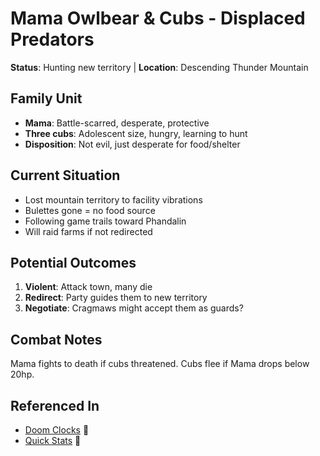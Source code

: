 # Mama Owlbear & Cubs - Displaced Predators
**Status**: Hunting new territory | **Location**: Descending Thunder Mountain

## Family Unit
- **Mama**: Battle-scarred, desperate, protective
- **Three cubs**: Adolescent size, hungry, learning to hunt
- **Disposition**: Not evil, just desperate for food/shelter

## Current Situation
- Lost mountain territory to facility vibrations
- Bulettes gone = no food source  
- Following game trails toward Phandalin
- Will raid farms if not redirected

## Potential Outcomes
1. **Violent**: Attack town, many die
2. **Redirect**: Party guides them to new territory
3. **Negotiate**: Cragmaws might accept them as guards?

## Combat Notes
Mama fights to death if cubs threatened.
Cubs flee if Mama drops below 20hp.

## Referenced In
- [Doom Clocks](../../timers/doom-clocks.md) 📍
- [Quick Stats](../../../notes/session-5/quick-refs/stat-blocks.md) 📍